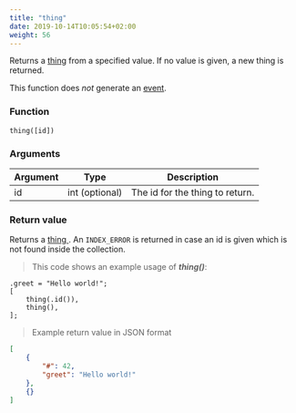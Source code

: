 ```yaml
---
title: "thing"
date: 2019-10-14T10:05:54+02:00
weight: 56
---
```


Returns a [thing](../../data-types/thing-type) from a specified value.
If no value is given, a new thing is returned.

This function does *not* generate an [event](../../events).

### Function
`thing([id])`

### Arguments
Argument | Type | Description
-------- | ---- | -----------
id | int (optional) | The id for the thing to return.

### Return value
Returns a [thing ](../../data-types/thing-type).
An `INDEX_ERROR` is returned in case an id is given which is not found inside the collection.

> This code shows an example usage of ***thing()***:

```thingsdb,should_pass
.greet = "Hello world!";
[
    thing(.id()),
    thing(),
];
```

> Example return value in JSON format

```json
[
    {
        "#": 42,
        "greet": "Hello world!"
    },
    {}
]
```
